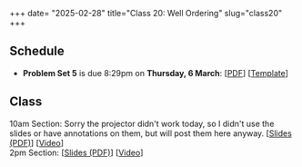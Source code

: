 +++
date= "2025-02-28"
title="Class 20: Well Ordering"
slug="class20"
+++

## Schedule

- **Problem Set 5** is due 8:29pm on **Thursday, 6 March**: [[PDF](/docs/ps5.pdf)] [[Template](https://www.overleaf.com/read/mnpgvnvtyxbq#03c118)]

## Class

10am Section: Sorry the projector didn't work today, so I didn't use the slides or have annotations on them, but will post them here anyway. [[Slides (PDF)](https://www.dropbox.com/scl/fi/chmnj7dt6amjzy6vtpr8j/cs2120-class20-dave.pdf?rlkey=u9hnoqmwy52u7p9i6dgclxhfm&dl=0)] [[Video](https://uva.hosted.panopto.com/Panopto/Pages/Viewer.aspx?id=5d3fae88-7a60-41a2-9578-b29200f72f35)]  
2pm Section: [[Slides (PDF)](https://virginia.box.com/s/ych17f6sppn12erkfjmbib5dlwiv1b6x)] [[Video](https://uva.hosted.panopto.com/Panopto/Pages/Viewer.aspx?id=d059549d-36af-40a4-87cf-b2920138e3e0)]

